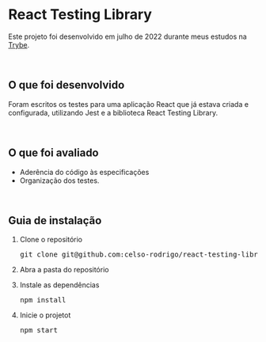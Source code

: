 <h1>React Testing Library</h1>
<p>Este projeto foi desenvolvido em julho de 2022 durante meus estudos na <a href="https://www.betrybe.com/">Trybe</a>.</p>

<br/>

<h2>O que foi desenvolvido</h2>
<p>Foram escritos os testes para uma aplicação React que já estava criada e configurada, utilizando Jest e a biblioteca React Testing Library.</p>

<br/>
  
<h2>O que foi avaliado</h2>
<ul>
  <li>Aderência do código às especificações</li>
  <li>Organização dos testes.</li>
</ul>

<br/>

<h2>Guia de instalação</h2> 
<ol>
  <li>
    <p>Clone o repositório</p>
    <pre>git clone git@github.com:celso-rodrigo/react-testing-library.git</pre>
  </li>
  <li>
    <p>Abra a pasta do repositório</p>
  </li>
  <li>
    <p>Instale as dependências</p>
    <pre>npm install</pre>
  </li>
  <li>
    <p>Inicie o projetot</p>
    <pre>npm start</pre>
  </li>
</ol>
